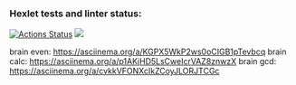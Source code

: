 ### Hexlet tests and linter status:
[![Actions Status](https://github.com/Melfeynman/frontend-project-44/workflows/hexlet-check/badge.svg)](https://github.com/Melfeynman/frontend-project-44/actions)
<a href="https://codeclimate.com/github/Melfeynman/frontend-project-44/maintainability"><img src="https://api.codeclimate.com/v1/badges/5dbd71a0fc9913ff034d/maintainability" /></a>

brain even: https://asciinema.org/a/KGPX5WkP2ws0oCIGB1pTevbcq
brain calc: https://asciinema.org/a/p1AKjHD5LsCweIcrVAZ8znwzX
brain gcd:  https://asciinema.org/a/cvkkVFONXcIkZCoyJLORJTCGc